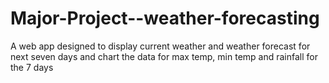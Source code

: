 # Major-Project--weather-forecasting
A web app designed to display current weather and weather forecast for next seven days and chart the data for max temp, min temp and rainfall for the 7 days
